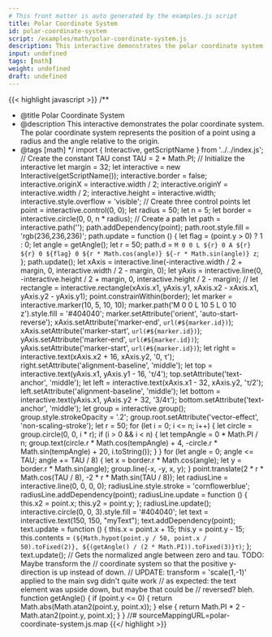 ```yaml
---
# This front matter is auto generated by the examples.js script
title: Polar Coordinate System
id: polar-coordinate-system
script: /examples/math/polar-coordinate-system.js
description: This interactive demonstrates the polar coordinate system. The polar coordinate system represents the position of a point using a radius and the angle relative to the origin.
input: undefined
tags: [math]
weight: undefined
draft: undefined
---
```


{{< highlight javascript >}}
/**
* @title Polar Coordinate System
* @description This interactive demonstrates the polar coordinate system. The polar coordinate system represents the position of a point using a radius and the angle relative to the origin.
* @tags [math]
*/
import { Interactive, getScriptName } from '../../index.js';
// Create the constant TAU
const TAU = 2 * Math.PI;
// Initialize the interactive
let margin = 32;
let interactive = new Interactive(getScriptName());
interactive.border = false;
interactive.originX = interactive.width / 2;
interactive.originY = interactive.width / 2;
interactive.height = interactive.width;
interactive.style.overflow = 'visible';
// Create three control points
let point = interactive.control(0, 0);
let radius = 50;
let n = 5;
let border = interactive.circle(0, 0, n * radius);
// Create a path
let path = interactive.path('');
path.addDependency(point);
path.root.style.fill = 'rgb(236,236,236)';
path.update = function () {
    let flag = (point.y > 0) ? 1 : 0;
    let angle = getAngle();
    let r = 50;
    path.d = `M 0 0
            L ${r} 0
            A ${r} ${r} 0 ${flag} 0 ${r * Math.cos(angle)} ${-r * Math.sin(angle)}
            z`;
};
path.update();
let xAxis = interactive.line(-interactive.width / 2 + margin, 0, interactive.width / 2 - margin, 0);
let yAxis = interactive.line(0, -interactive.height / 2 + margin, 0, interactive.height / 2 - margin);
// let rectangle = interactive.rectangle(xAxis.x1, yAxis.y1, xAxis.x2 - xAxis.x1, yAxis.y2 - yAxis.y1);
point.constrainWithin(border);
let marker = interactive.marker(10, 5, 10, 10);
marker.path('M 0 0 L 10 5 L 0 10 z').style.fill = '#404040';
marker.setAttribute('orient', 'auto-start-reverse');
xAxis.setAttribute('marker-end', `url(#${marker.id})`);
xAxis.setAttribute('marker-start', `url(#${marker.id})`);
yAxis.setAttribute('marker-end', `url(#${marker.id})`);
yAxis.setAttribute('marker-start', `url(#${marker.id})`);
let right = interactive.text(xAxis.x2 + 16, xAxis.y2, '0, τ');
right.setAttribute('alignment-baseline', 'middle');
let top = interactive.text(yAxis.x1, yAxis.y1 - 16, 'τ/4');
top.setAttribute('text-anchor', 'middle');
let left = interactive.text(xAxis.x1 - 32, xAxis.y2, 'τ/2');
left.setAttribute('alignment-baseline', 'middle');
let bottom = interactive.text(yAxis.x1, yAxis.y2 + 32, '3/4τ');
bottom.setAttribute('text-anchor', 'middle');
let group = interactive.group();
group.style.strokeOpacity = '.2';
group.root.setAttribute('vector-effect', 'non-scaling-stroke');
let r = 50;
for (let i = 0; i <= n; i++) {
    let circle = group.circle(0, 0, i * r);
    if (i > 0 && i < n) {
        let tempAngle = 0 * Math.PI / n;
        group.text(circle.r * Math.cos(tempAngle) + 4, -circle.r * Math.sin(tempAngle) + 20, i.toString());
    }
}
for (let angle = 0; angle <= TAU; angle += TAU / 8) {
    let x = border.r * Math.cos(angle);
    let y = border.r * Math.sin(angle);
    group.line(-x, -y, x, y);
}
point.translate(2 * r * Math.cos(TAU / 8), -2 * r * Math.sin(TAU / 8));
let radiusLine = interactive.line(0, 0, 0, 0);
radiusLine.style.stroke = 'cornflowerblue';
radiusLine.addDependency(point);
radiusLine.update = function () {
    this.x2 = point.x;
    this.y2 = point.y;
};
radiusLine.update();
interactive.circle(0, 0, 3).style.fill = '#404040';
let text = interactive.text(150, 150, "myText");
text.addDependency(point);
text.update = function () {
    this.x = point.x + 15;
    this.y = point.y - 15;
    this.contents = `(${Math.hypot(point.y / 50, point.x / 50).toFixed(2)}, ${(getAngle() / (2 * Math.PI)).toFixed(3)}τ)`;
};
text.update();
// Gets the normalized angle between zero and tau. TODO: Maybe transform the
// coordinate system so that the positive y-direction is up instead of down.
// UPDATE: transform = 'scale(1,-1)' applied to the main svg  didn't quite work
// as expected: the text element was upside down, but maybe that could be
// reversed? bleh.
function getAngle() {
    if (point.y <= 0) {
        return Math.abs(Math.atan2(point.y, point.x));
    }
    else {
        return Math.PI * 2 - Math.atan2(point.y, point.x);
    }
}
//# sourceMappingURL=polar-coordinate-system.js.map
{{</ highlight >}}

